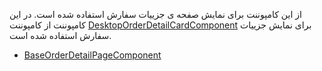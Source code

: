 <div class="dp-doc-container"">

<div class="dp-doc-tags">

<div class="desktop-version"></div>

</div>

<div class="dp-doc-body">

از این کامپوننت برای نمایش صفحه ی جزییات سفارش استفاده شده است.
در این کامپوننت از کامپوننت
 [DesktopOrderDetailCardComponent](DesktopOrderDetailCardComponent.html#readme)
برای نمایش جزییات سفارش استفاده شده است.
</div>

<div class="dp-doc-links">

<div class="parent"></div>

+ [BaseOrderDetailPageComponent](BaseOrderDetailPageComponent.html#readme)


</div>


</div> 


